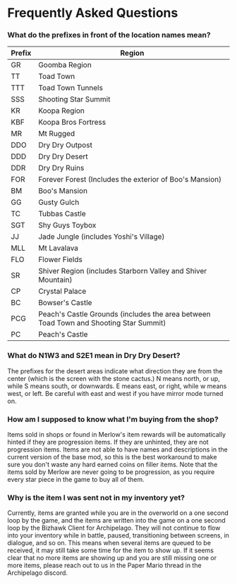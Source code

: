 # Frequently Asked Questions

### What do the prefixes in front of the location names mean?

| Prefix | Region |
| ------ | ------ |
| GR	 | Goomba Region |
| TT	 | Toad Town |
| TTT	 | Toad Town Tunnels |
| SSS	 | Shooting Star Summit |
| KR	 | Koopa Region |
| KBF	 | Koopa Bros Fortress |
| MR	 | Mt Rugged |
| DDO	 | Dry Dry Outpost |
| DDD	 | Dry Dry Desert |
| DDR	 | Dry Dry Ruins |
| FOR	 | Forever Forest (Includes the exterior of Boo's Mansion) |
| BM	 | Boo's Mansion |
| GG	 | Gusty Gulch |
| TC	 | Tubbas Castle |
| SGT	 | Shy Guys Toybox |
| JJ	 | Jade Jungle (includes Yoshi's Village) |
| MLL	 | Mt Lavalava |
| FLO	 | Flower Fields |
| SR	 | Shiver Region (includes Starborn Valley and Shiver Mountain) |
| CP	 | Crystal Palace |
| BC	 | Bowser's Castle |
| PCG	 | Peach's Castle Grounds (includes the area between Toad Town and Shooting Star Summit)|
| PC	 | Peach's Castle |

### What do N1W3 and S2E1 mean in Dry Dry Desert?

The prefixes for the desert areas indicate what direction they are from the center (which is the screen with the stone cactus.) N means north, or up, while S means south, or downwards. E means east, or right, while w means west, or left. Be careful with east and west if you have mirror mode turned on.

### How am I supposed to know what I'm buying from the shop?

Items sold in shops or found in Merlow's item rewards will be automatically hinted if they are progression items. If they are unhinted, they are not progression items. Items are not able to have names and descriptions in the current version of the base mod, so this is the best workaround to make sure you don't waste any hard earned coins on filler items. Note that the items sold by Merlow are never going to be progression, as you require every star piece in the game to buy all of them.

### Why is the item I was sent not in my inventory yet?

Currently, items are granted while you are in the overworld on a one second loop by the game, and the items are written into the game on a one second loop by the Bizhawk Client for Archipelago. They will not continue to flow into your inventory while in battle, paused, transitioning between screens, in dialogue, and so on. This means when several items are queued to be received, it may still take some time for the item to show up. If it seems clear that no more items are showing up and you are still missing one or more items, please reach out to us in the Paper Mario thread in the Archipelago discord. 
